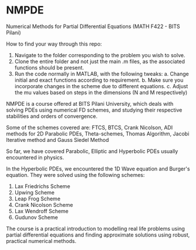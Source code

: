 # NMPDE
Numerical Methods for Partial Differential Equations (MATH F422 - BITS Pilani)

How to find your way through this repo:
  1. Navigate to the folder corresponding to the problem you wish to solve.
  2. Clone the entire folder and not just the main .m files, as the associated functions should be present.
  3. Run the code normally in MATLAB, with the following tweaks:
    a. Change initial and exact functions according to requirement.
    b. Make sure you incorporate changes in the scheme due to different equations.
    c. Adjust the mu values based on steps in the dimensions (N and M respectively)
    
NMPDE is a course offered at BITS Pilani University, which deals with solving PDEs using numerical FD schemes, and studying their respective stabilities and orders of convergence.

Some of the schemes covered are: FTCS, BTCS, Crank Nicolson, ADI methods for 2D Parabolic PDEs, Theta-schemes, Thomas Algorithm, Jacobi Iterative method and Gauss Siedel Method

So far, we have covered Parabolic, Elliptic and Hyperbolic PDEs usually encountered in physics.

In the Hyperbolic PDEs, we encountered the 1D Wave equation and Burger's equation. They were solved using the following schemes:
  1. Lax Friedrichs Scheme
  2. Upwing Scheme
  3. Leap Frog Scheme
  4. Crank Nicolson Scheme
  5. Lax Wendroff Scheme
  6. Gudunov Scheme
  
The course is a practical introduction to modelling real life problems using partial differential equations and finding approximate solutions using robust, practical numerical methods. 

